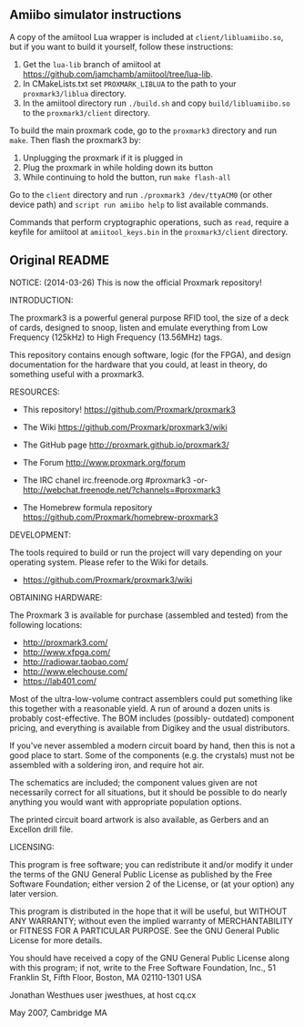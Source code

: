 ## Amiibo simulator instructions

A copy of the amiitool Lua wrapper is included at `client/libluamiibo.so`, but if you want
to build it yourself, follow these instructions:

1. Get the `lua-lib` branch of amiitool at https://github.com/jamchamb/amiitool/tree/lua-lib.
1. In CMakeLists.txt set `PROXMARK_LIBLUA` to the path to your `proxmark3/liblua` directory.
1. In the amiitool directory run `./build.sh` and copy `build/libluamiibo.so` to the `proxmark3/client` directory.

To build the main proxmark code, go to the `proxmark3` directory and run `make`.
Then flash the proxmark3 by:

1. Unplugging the proxmark if it is plugged in
1. Plug the proxmark in while holding down its button
1. While continuing to hold the button, run `make flash-all`

Go to the `client` directory and run `./proxmark3 /dev/ttyACM0` (or other device path)
and `script run amiibo help` to list available commands.

Commands that perform cryptographic operations, such as `read`, require a keyfile for
amiitool at `amiitool_keys.bin` in the `proxmark3/client` directory.

## Original README

NOTICE:
(2014-03-26)
This is now the official Proxmark repository!

INTRODUCTION:

The proxmark3 is a powerful general purpose RFID tool, the size of a deck
of cards, designed to snoop, listen and emulate everything from
Low Frequency (125kHz) to High Frequency (13.56MHz) tags.

This repository contains enough software, logic (for the FPGA), and design
documentation for the hardware that you could, at least in theory,
do something useful with a proxmark3.

RESOURCES:

   * This repository!
      https://github.com/Proxmark/proxmark3
      
   * The Wiki
      https://github.com/Proxmark/proxmark3/wiki
      
   * The GitHub page
      http://proxmark.github.io/proxmark3/
      
   * The Forum
      http://www.proxmark.org/forum
      
   * The IRC chanel
       irc.freenode.org #proxmark3
       -or-
       http://webchat.freenode.net/?channels=#proxmark3
       
   * The Homebrew formula repository
      https://github.com/Proxmark/homebrew-proxmark3
   
DEVELOPMENT:

The tools required to build  or run the project will vary depending on
your operating system. Please refer to the Wiki for details.

   * https://github.com/Proxmark/proxmark3/wiki

OBTAINING HARDWARE:

The Proxmark 3 is available for purchase (assembled and tested) from the
following locations:

   * http://proxmark3.com/
   * http://www.xfpga.com/
   * http://radiowar.taobao.com/
   * http://www.elechouse.com/
   * https://lab401.com/

Most of the ultra-low-volume contract assemblers could put
something like this together with a reasonable yield. A run of around
a dozen units is probably cost-effective. The BOM includes (possibly-
outdated) component pricing, and everything is available from Digikey
and the usual distributors.

If you've never assembled a modern circuit board by hand, then this is
not a good place to start. Some of the components (e.g. the crystals)
must not be assembled with a soldering iron, and require hot air.

The schematics are included; the component values given are not
necessarily correct for all situations, but it should be possible to do
nearly anything you would want with appropriate population options.

The printed circuit board artwork is also available, as Gerbers and an
Excellon drill file.


LICENSING:

This program is free software; you can redistribute it and/or modify
it under the terms of the GNU General Public License as published by
the Free Software Foundation; either version 2 of the License, or
(at your option) any later version.

This program is distributed in the hope that it will be useful,
but WITHOUT ANY WARRANTY; without even the implied warranty of
MERCHANTABILITY or FITNESS FOR A PARTICULAR PURPOSE.  See the
GNU General Public License for more details.

You should have received a copy of the GNU General Public License
along with this program; if not, write to the Free Software
Foundation, Inc., 51 Franklin St, Fifth Floor, Boston, MA  02110-1301  USA


Jonathan Westhues
user jwesthues, at host cq.cx

May 2007, Cambridge MA

